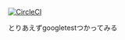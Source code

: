 [![CircleCI](https://circleci.com/gh/tonimaru/learn_cpp_test/tree/master.svg?style=svg)](https://circleci.com/gh/tonimaru/learn_cpp_test/tree/master)

とりあえずgoogletestつかってみる

